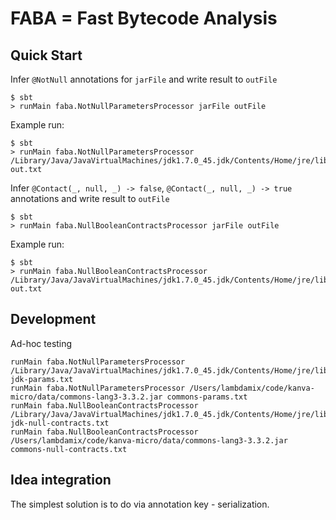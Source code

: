 # FABA = Fast Bytecode Analysis

## Quick Start

Infer `@NotNull` annotations for `jarFile` and write result to `outFile`

    $ sbt
    > runMain faba.NotNullParametersProcessor jarFile outFile

Example run:

    $ sbt
    > runMain faba.NotNullParametersProcessor /Library/Java/JavaVirtualMachines/jdk1.7.0_45.jdk/Contents/Home/jre/lib/rt.jar out.txt

Infer `@Contact(_, null, _) -> false`, `@Contact(_, null, _) -> true` annotations and write result to `outFile`

    $ sbt
    > runMain faba.NullBooleanContractsProcessor jarFile outFile

Example run:

    $ sbt
    > runMain faba.NullBooleanContractsProcessor /Library/Java/JavaVirtualMachines/jdk1.7.0_45.jdk/Contents/Home/jre/lib/rt.jar out.txt

## Development

Ad-hoc testing

    runMain faba.NotNullParametersProcessor /Library/Java/JavaVirtualMachines/jdk1.7.0_45.jdk/Contents/Home/jre/lib/rt.jar jdk-params.txt
    runMain faba.NotNullParametersProcessor /Users/lambdamix/code/kanva-micro/data/commons-lang3-3.3.2.jar commons-params.txt
    runMain faba.NullBooleanContractsProcessor /Library/Java/JavaVirtualMachines/jdk1.7.0_45.jdk/Contents/Home/jre/lib/rt.jar jdk-null-contracts.txt
    runMain faba.NullBooleanContractsProcessor /Users/lambdamix/code/kanva-micro/data/commons-lang3-3.3.2.jar commons-null-contracts.txt

## Idea integration

The simplest solution is to do via annotation key - serialization.
